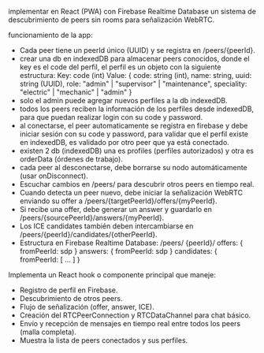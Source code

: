 implementar en React (PWA) con Firebase Realtime Database un sistema de descubrimiento de peers sin rooms para señalización WebRTC.

funcionamiento de la app:

- Cada peer tiene un peerId único (UUID) y se registra en /peers/{peerId}.
- crear una db en indexedDB para almacenar peers conocidos, donde el key es el code del perfil, el perfil es un objeto con la siguiente estructura:
  Key: code (int)
  Value:
  {
  code: string (int),
  name: string,
  uuid: string (UUID),
  role: "admin" | "supervisor" | "maintenance",
  speciality: "electric" | "mechanic" | "admin"
  }
- solo el admin puede agregar nuevos perfiles a la db indexedDB.
- todos los peers reciben la información de los perfiles desde indexedDB, para que puedan realizar login con su code y password.
- al conectarse, el peer automaticamente se registra en firebase y debe iniciar sesión con su code y password, para validar que el perfil existe en indexedDB, es validado por otro peer que ya está conectado.
- existen 2 db (indexedDB) una es profiles (perfiles autorizados) y otra es orderData (órdenes de trabajo).
- cada peer al desconectarse, debe borrarse su nodo automáticamente (usar onDisconnect).
- Escuchar cambios en /peers/ para descubrir otros peers en tiempo real.
- Cuando detecta un peer nuevo, debe iniciar la señalización WebRTC enviando su offer a /peers/{targetPeerId}/offers/{myPeerId}.
- Si recibe una offer, debe generar un answer y guardarlo en /peers/{sourcePeerId}/answers/{myPeerId}.
- Los ICE candidates también deben intercambiarse en /peers/{peerId}/candidates/{otherPeerId}.
- Estructura en Firebase Realtime Database:
  /peers/
  {peerId}/
  offers: { fromPeerId: sdp }
  answers: { fromPeerId: sdp }
  candidates:
  { fromPeerId: [ ... ] }

Implementa un React hook o componente principal que maneje:

- Registro de perfil en Firebase.
- Descubrimiento de otros peers.
- Flujo de señalización (offer, answer, ICE).
- Creación del RTCPeerConnection y RTCDataChannel para chat básico.
- Envío y recepción de mensajes en tiempo real entre todos los peers (malla completa).
- Muestra la lista de peers conectados y sus perfiles.
